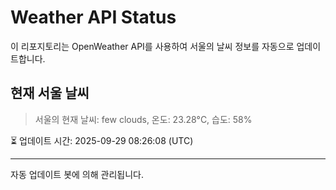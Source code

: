 
# Weather API Status

이 리포지토리는 OpenWeather API를 사용하여 서울의 날씨 정보를 자동으로 업데이트합니다.

## 현재 서울 날씨
> 서울의 현재 날씨: few clouds, 온도: 23.28°C, 습도: 58%

⏳ 업데이트 시간: 2025-09-29 08:26:08 (UTC)

---
자동 업데이트 봇에 의해 관리됩니다.
